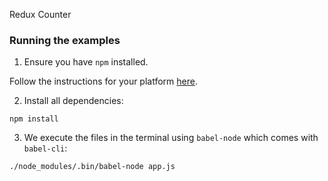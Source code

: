 
Redux Counter
### Running the examples

1. Ensure you have `npm` installed.

Follow the instructions for your platform [here](https://github.com/npm/npm).

2. Install all dependencies:

````
npm install
````

3. We execute the files in the terminal using `babel-node` which comes with `babel-cli`:

````
./node_modules/.bin/babel-node app.js
````
